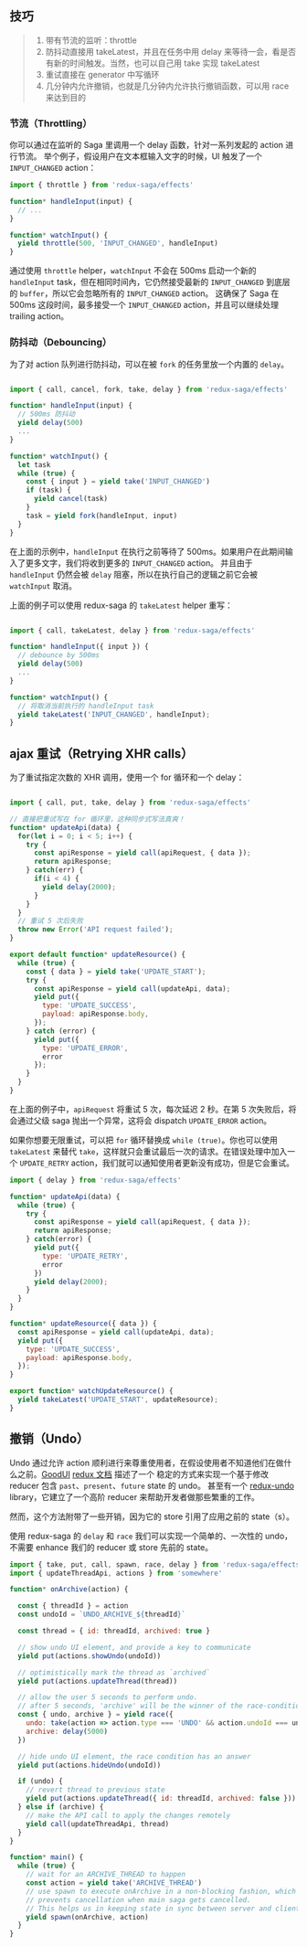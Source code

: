 ## 技巧

> 1. 带有节流的监听：throttle
> 2. 防抖动直接用 takeLatest，并且在任务中用 delay 来等待一会，看是否有新的时间触发。当然，也可以自己用 take 实现 takeLatest
> 3. 重试直接在 generator 中写循环
> 4. 几分钟内允许撤销，也就是几分钟内允许执行撤销函数，可以用 race 来达到目的

### 节流（Throttling）

你可以通过在监听的 Saga 里调用一个 delay 函数，针对一系列发起的 action 进行节流。
举个例子，假设用户在文本框输入文字的时候，UI 触发了一个 `INPUT_CHANGED` action：

```javascript
import { throttle } from 'redux-saga/effects'

function* handleInput(input) {
  // ...
}

function* watchInput() {
  yield throttle(500, 'INPUT_CHANGED', handleInput)
}
```

通过使用 `throttle` helper，`watchInput` 不会在 500ms 启动一个新的 `handleInput` task，但在相同时间內，它仍然接受最新的 `INPUT_CHANGED` 到底层的 `buffer`，所以它会忽略所有的 `INPUT_CHANGED` action。
这确保了 Saga 在 500ms 这段时间，最多接受一个 `INPUT_CHANGED` action，并且可以继续处理 trailing action。

### 防抖动（Debouncing）

为了对 action 队列进行防抖动，可以在被 `fork` 的任务里放一个内置的 `delay`。

```javascript

import { call, cancel, fork, take, delay } from 'redux-saga/effects'

function* handleInput(input) {
  // 500ms 防抖动
  yield delay(500)
  ...
}

function* watchInput() {
  let task
  while (true) {
    const { input } = yield take('INPUT_CHANGED')
    if (task) {
      yield cancel(task)
    }
    task = yield fork(handleInput, input)
  }
}
```

在上面的示例中，`handleInput` 在执行之前等待了 500ms。如果用户在此期间输入了更多文字，我们将收到更多的 `INPUT_CHANGED` action。
并且由于 `handleInput` 仍然会被 `delay` 阻塞，所以在执行自己的逻辑之前它会被 `watchInput` 取消。

上面的例子可以使用 redux-saga 的 `takeLatest` helper 重写：

```javascript

import { call, takeLatest, delay } from 'redux-saga/effects'

function* handleInput({ input }) {
  // debounce by 500ms
  yield delay(500)
  ...
}

function* watchInput() {
  // 将取消当前执行的 handleInput task
  yield takeLatest('INPUT_CHANGED', handleInput);
}
```

## ajax 重试（Retrying XHR calls）

为了重试指定次数的 XHR 调用，使用一个 for 循环和一个 delay：

```javascript

import { call, put, take, delay } from 'redux-saga/effects'

// 直接把重试写在 for 循环里，这种同步式写法真爽！
function* updateApi(data) {
  for(let i = 0; i < 5; i++) {
    try {
      const apiResponse = yield call(apiRequest, { data });
      return apiResponse;
    } catch(err) {
      if(i < 4) {
        yield delay(2000);
      }
    }
  }
  // 重试 5 次后失败
  throw new Error('API request failed');
}

export default function* updateResource() {
  while (true) {
    const { data } = yield take('UPDATE_START');
    try {
      const apiResponse = yield call(updateApi, data);
      yield put({
        type: 'UPDATE_SUCCESS',
        payload: apiResponse.body,
      });
    } catch (error) {
      yield put({
        type: 'UPDATE_ERROR',
        error
      });
    }
  }
}

```

在上面的例子中，`apiRequest` 将重试 5 次，每次延迟 2 秒。在第 5 次失败后，将会通过父级 saga 抛出一个异常，这将会 dispatch `UPDATE_ERROR` action。

如果你想要无限重试，可以把 `for` 循环替换成 `while (true)`。你也可以使用 `takeLatest` 来替代 `take`，这样就只会重试最后一次的请求。在错误处理中加入一个 `UPDATE_RETRY` action，我们就可以通知使用者更新没有成功，但是它会重试。

```javascript
import { delay } from 'redux-saga/effects'

function* updateApi(data) {
  while (true) {
    try {
      const apiResponse = yield call(apiRequest, { data });
      return apiResponse;
    } catch(error) {
      yield put({
        type: 'UPDATE_RETRY',
        error
      })
      yield delay(2000);
    }
  }
}

function* updateResource({ data }) {
  const apiResponse = yield call(updateApi, data);
  yield put({
    type: 'UPDATE_SUCCESS',
    payload: apiResponse.body,
  });
}

export function* watchUpdateResource() {
  yield takeLatest('UPDATE_START', updateResource);
}

```

## 撤销（Undo）

Undo 通过允许 action 顺利进行来尊重使用者，在假设使用者不知道他们在做什么之前。[GoodUI](https://goodui.org/#8)
[redux 文档](http://redux.js.org/docs/recipes/ImplementingUndoHistory.html) 描述了一个
稳定的方式来实现一个基于修改 reducer 包含 `past`、`present`、`future` state 的 undo。
甚至有一个 [redux-undo](https://github.com/omnidan/redux-undo) library，它建立了一个高阶 reducer 来帮助开发者做那些繁重的工作。

然而，这个方法附带了一些开销，因为它的 store 引用了应用之前的 state（s）。

使用 redux-saga 的 `delay` 和 `race` 我们可以实现一个简单的、一次性的 undo，不需要 enhance 我们的 reducer 或 store 先前的 state。

```javascript
import { take, put, call, spawn, race, delay } from 'redux-saga/effects'
import { updateThreadApi, actions } from 'somewhere'

function* onArchive(action) {

  const { threadId } = action
  const undoId = `UNDO_ARCHIVE_${threadId}`

  const thread = { id: threadId, archived: true }

  // show undo UI element, and provide a key to communicate
  yield put(actions.showUndo(undoId))

  // optimistically mark the thread as `archived`
  yield put(actions.updateThread(thread))

  // allow the user 5 seconds to perform undo.
  // after 5 seconds, 'archive' will be the winner of the race-condition
  const { undo, archive } = yield race({
    undo: take(action => action.type === 'UNDO' && action.undoId === undoId),
    archive: delay(5000)
  })

  // hide undo UI element, the race condition has an answer
  yield put(actions.hideUndo(undoId))

  if (undo) {
    // revert thread to previous state
    yield put(actions.updateThread({ id: threadId, archived: false }))
  } else if (archive) {
    // make the API call to apply the changes remotely
    yield call(updateThreadApi, thread)
  }
}

function* main() {
  while (true) {
    // wait for an ARCHIVE_THREAD to happen
    const action = yield take('ARCHIVE_THREAD')
    // use spawn to execute onArchive in a non-blocking fashion, which also
    // prevents cancellation when main saga gets cancelled.
    // This helps us in keeping state in sync between server and client
    yield spawn(onArchive, action)
  }
}
```
